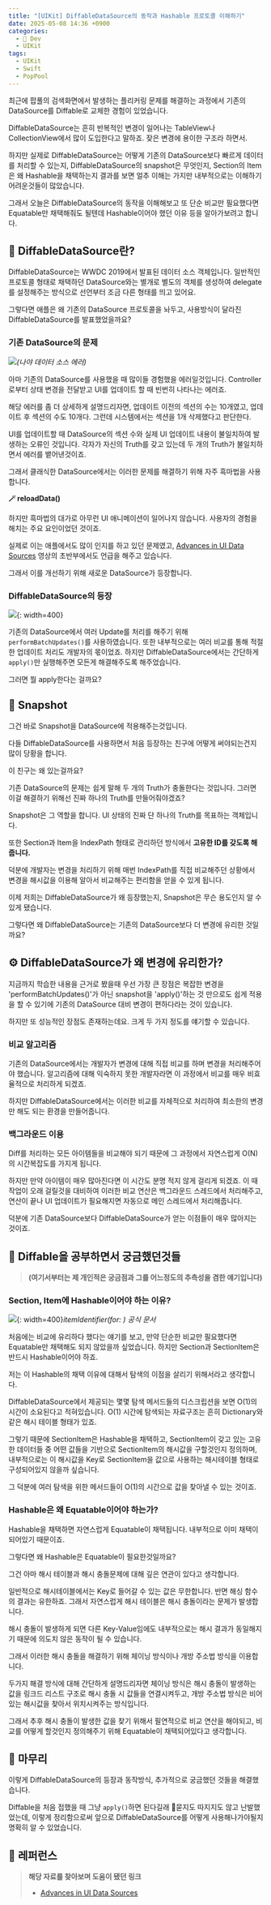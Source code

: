 ```yaml
---
title: "[UIKit] DiffableDataSource의 동작과 Hashable 프로토콜 이해하기"
date: 2025-05-08 14:36 +0900
categories:
  - 🍎 Dev
  - UIKit
tags:
  - UIKit
  - Swift
  - PopPool
---
```

최근에 팝풀의 검색화면에서 발생하는 플리커링 문제를 해결하는 과정에서 기존의 DataSource를 Diffable로 교체한 경험이 있었습니다.

DiffableDataSource는 흔히 반복적인 변경이 일어나는 TableView나 CollectionView에서 많이 도입한다고 말하죠. 잦은 변경에 용이한 구조라 하면서.

하지만 실제로 DiffableDataSource는 어떻게 기존의 DataSource보다 빠르게 데이터를 처리할 수 있는지, DiffableDataSource의 snapshot은 무엇인지, Section의 Item은 왜 Hashable을 채택하는지 결과를 보면 얼추 이해는 가지만 내부적으로는 이해하기 어려운것들이 많았습니다.

그래서 오늘은 DiffableDataSource의 동작을 이해해보고 또 단순 비교만 필요했다면 Equatable만 채택해줘도 될텐데 Hashable이어야 했던 이유 등을 알아가보려고 합니다.

## 📌 DiffableDataSource란?

DiffableDataSource는 WWDC 2019에서 발표된 데이터 소스 객체입니다. 일반적인 프로토콜 형태로 채택하던 DataSource와는 별개로 별도의 객체를 생성하여 delegate를 설정해주는 방식으로 선언부터 조금 다른 형태를 띄고 있어요.

그렇다면 애플은 왜 기존의 DataSource 프로토콜을 놔두고, 사용방식이 달라진 DiffableDataSource를 발표했었을까요?

### 기존 DataSource의 문제

![](assets/img/post/2025/05_08_데이터_소스_에러.png)_(나야 데이터 소스 에러)_

아마 기존의 DataSource를 사용했을 때 많이들 경험했을 에러일것입니다. Controller로부터 상태 변경을 전달받고 UI를 업데이트 할 때 빈번히 나타나는 에러죠.

해당 에러를 좀 더 상세하게 설명드리자면, 업데이트 이전의 섹션의 수는 10개였고, 업데이트 후 섹션의 수도 10개다. 그런데 시스템에서는 섹션을 1개 삭제했다고 판단한다. 

UI를 업데이트할 때 DataSource의 섹션 수와 실제 UI 업데이트 내용이 불일치하여 발생하는 오류인 것입니다. 각자가 자신의 Truth를 갖고 있는데 두 개의 Truth가 불일치하면서 에러를 뱉어낸것이죠.

그래서 클래식한 DataSource에서는 이러한 문제를 해결하기 위해 자주 흑마법을 사용합니다.

**🪄 reloadData()**

하지만 흑마법의 대가로 아무런 UI 애니메이션이 일어나지 않습니다. 사용자의 경험을 해치는 주요 요인이었던 것이죠.

실제로 이는 애플에서도 많이 인지를 하고 있던 문제였고, [Advances in UI Data Sources](https://developer.apple.com/videos/play/wwdc2019/220/) 영상의 초반부에서도 언급을 해주고 있습니다.

그래서 이를 개선하기 위해 새로운 DataSource가 등장합니다.

### DiffableDataSource의 등장

![](assets/img/post/2025/05_08_데이터_소스_핵심_변경.png){: width=400}

기존의 DataSource에서 여러 Update를 처리를 해주기 위해 `performBatchUpdates()`를 사용하였습니다. 또한 내부적으로는 여러 비교를 통해 적절한 업데이트 처리도 개발자의 몫이었죠. 하지만 DiffableDataSource에서는 간단하게 `apply()`만 실행해주면 모든게 해결해주도록 해주었습니다.

그러면 뭘 apply한다는 걸까요?

## 🧩 Snapshot

그건 바로 Snapshot을 DataSource에 적용해주는것입니다. 

다들 DiffableDataSource를 사용하면서 처음 등장하는 친구에 어떻게 써야되는건지 많이 당황을 합니다.

이 친구는 왜 있는걸까요?

기존 DataSource의 문제는 쉽게 말해 두 개의 Truth가 충돌한다는 것입니다. 그러면 이걸 해결하기 위해선 진짜 하나의 Truth를 만들어줘야겠죠?

Snapshot은 그 역할을 합니다. UI 상태의 진짜 단 하나의 Truth를 목표하는 객체입니다.

또한 Section과 Item을 IndexPath 형태로 관리하던 방식에서 **고유한 ID를 갖도록 해줍니다.**

덕분에 개발자는 변경을 처리하기 위해 매번 IndexPath를 직접 비교해주던 상황에서 변경을 해시값을 이용해 알아서 비교해주는 편리함을 얻을 수 있게 됩니다.

이제 저희는 DiffableDataSource가 왜 등장했는지, Snapshot은 무슨 용도인지 알 수 있게 됐습니다.

그렇다면 왜 DiffableDataSource는 기존의 DataSource보다 더 변경에 유리한 것일까요?


## ⚙️ DiffableDataSource가 왜 변경에 유리한가?

지금까지 학습한 내용을 근거로 봤을때 우선 가장 큰 장점은 복잡한 변경을 'performBatchUpdates()'가 아닌 snapshot을 'apply()'하는 것 만으로도 쉽게 적용을 할 수 있기에 기존의 DataSource 대비 변경이 편하다라는 것이 있습니다.

하지만 또 성능적인 장점도 존재하는데요. 크게 두 가지 정도를 얘기할 수 있습니다.

### 비교 알고리즘

기존의 DataSource에서는 개발자가 변경에 대해 직접 비교를 하며 변경을 처리해주어야 했습니다. 알고리즘에 대해 익숙하지 못한 개발자라면 이 과정에서 비교를 매우 비효율적으로 처리하게 되겠죠.

하지만 DiffableDataSource에서는 이러한 비교를 자체적으로 처리하여 최소한의 변경만 해도 되는 환경을 만들어줍니다.

### 백그라운드 이용

Diff를 처리하는 모든 아이템들을 비교해야 되기 때문에 그 과정에서 자연스럽게 O(N)의 시간복잡도를 가지게 됩니다.

하지만 만약 아이템이 매우 많아진다면 이 시간도 분명 적지 않게 걸리게 되겠죠. 이 때 작업이 오래 걸릴것을 대비하여 이러한 비교 연산은 백그라운드 스레드에서 처리해주고, 연산이 끝나 UI 업데이트가 필요해지면 자동으로 메인 스레드에서 처리해줍니다.

덕분에 기존 DataSource보다 DiffableDataSource가 얻는 이점들이 매우 많아지는 것이죠.

## 🤔 Diffable을 공부하면서 궁금했던것들

> **(여기서부터는 제 개인적은 궁금점과 그를 어느정도의 추측성을 겸한 얘기입니다)**

### Section, Item에 Hashable이어야 하는 이유?

![](assets/img/post/2025/05_08_itemIdentifier.png){: width=400}_itemIdentifier(for: ) 공식 문서_

처음에는 비교에 유리하다 했다는 얘기를 보고, 만약 단순한 비교만 필요했다면 Equatable만 채택해도 되지 않았을까 싶었습니다. 하지만 Section과 SectionItem은 반드시 Hashable이어야 하죠.

저는 이 Hashable의 채택 이유에 대해서 탐색의 이점을 살리기 위해서라고 생각합니다.

DiffableDataSource에서 제공되는 몇몇 탐색 메서드들의 디스크립션을 보면 O(1)의 시간이 소요된다고 적혀있습니다. O(1) 시간에 탐색되는 자료구조는 흔히 Dictionary와 같은 해시 테이블 형태가 있죠.

그렇기 때문에 SectionItem은 Hashable을 채택하고, SectionItem이 갖고 있는 고유한 데이터들 중 어떤 값들을 기반으로 SectionItem의 해시값을 구할것인지 정의하며, 내부적으로는 이 해시값을 Key로 SectionItem을 값으로 사용하는 해시테이블 형태로 구성되어있지 않을까 싶습니다.

그 덕분에 여러 탐색을 위한 메서드들이 O(1)의 시간으로 값을 찾아낼 수 있는 것이죠.

### Hashable은 왜 Equatable이어야 하는가?

Hashable을 채택하면 자연스럽게 Equatable이 채택됩니다. 내부적으로 이미 채택이 되어있기 때문이죠.

그렇다면 왜 Hashable은 Equatable이 필요한것일까요?

그건 아마 해시 테이블과 해시 충돌문제에 대해 깊은 연관이 있다고 생각합니다. 

일반적으로 해시테이블에서는 Key로 들어갈 수 있는 값은 무한합니다. 반면 해싱 함수의 결과는 유한하죠. 그래서 자연스럽게 해시 테이블은 해시 충돌이라는 문제가 발생합니다. 

해시 충돌이 발생하게 되면 다른 Key-Value임에도 내부적으로는 해시 결과가 동일해지기 때문에 의도치 않은 동작이 될 수 있습니다. 

그래서 이러한 해시 충돌을 해결하기 위해 체이닝 방식이나 개방 주소법 방식을 이용합니다. 

두가지 해결 방식에 대해 간단하게 설명드리자면 체이닝 방식은 해시 충돌이 발생하는 값을 링크드 리스트 구조로 해시 충돌 시 값들을 연결시켜두고, 개방 주소법 방식은 비어있는 해시값을 찾아서 위치시켜주는 방식입니다.

그래서 추후 해시 충돌이 발생한 값을 찾기 위해서 필연적으로 비교 연산을 해야되고, 비교를 어떻게 할것인지 정의해주기 위해 Equatable이 채택되어있다고 생각합니다.

## 🏁 마무리

이렇게 DiffableDataSource의 등장과 동작방식, 추가적으로 궁금했던 것들을 해결했습니다.

Diffable을 처음 접했을 때 그냥 `apply()`하면 된다길래 묻지도 따지지도 않고 난발했었는데, 이렇게 정리함으로써 앞으로 DiffableDataSource를 어떻게 사용해나가야될지 명확히 알 수 있었습니다.


## 🔗 레퍼런스
> **해당 자료를 찾아보며 도움이 됐던 링크**
>- [Advances in UI Data Sources](https://developer.apple.com/videos/play/wwdc2019/220/)
